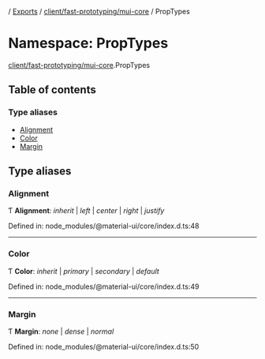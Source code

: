 [](../README.md) / [Exports](../modules.md) / [client/fast-prototyping/mui-core](client_fast_prototyping_mui_core.md) / PropTypes

# Namespace: PropTypes

[client/fast-prototyping/mui-core](client_fast_prototyping_mui_core.md).PropTypes

## Table of contents

### Type aliases

- [Alignment](client_fast_prototyping_mui_core.proptypes.md#alignment)
- [Color](client_fast_prototyping_mui_core.proptypes.md#color)
- [Margin](client_fast_prototyping_mui_core.proptypes.md#margin)

## Type aliases

### Alignment

Ƭ **Alignment**: *inherit* \| *left* \| *center* \| *right* \| *justify*

Defined in: node_modules/@material-ui/core/index.d.ts:48

___

### Color

Ƭ **Color**: *inherit* \| *primary* \| *secondary* \| *default*

Defined in: node_modules/@material-ui/core/index.d.ts:49

___

### Margin

Ƭ **Margin**: *none* \| *dense* \| *normal*

Defined in: node_modules/@material-ui/core/index.d.ts:50
